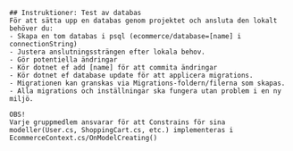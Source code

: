     ## Instruktioner: Test av databas
    För att sätta upp en databas genom projektet och ansluta den lokalt behöver du:
    - Skapa en tom databas i psql (ecommerce/database=[name] i connectionString)
    - Justera anslutningssträngen efter lokala behov.
    - Gör potentiella ändringar
    - Kör dotnet ef add [name] för att commita ändringar
    - Kör dotnet ef database update för att applicera migrations.
    - Migrationen kan granskas via Migrations-foldern/filerna som skapas.
    - Alla migrations och inställningar ska fungera utan problem i en ny miljö.
    
    OBS!
    Varje gruppmedlem ansvarar för att Constrains för sina modeller(User.cs, ShoppingCart.cs, etc.) implementeras i EcommerceContext.cs/OnModelCreating()
